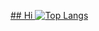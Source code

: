 [## Hi 
![Top Langs](https://github-readme-stats.vercel.app/api/top-langs/?username=love-cherry-roman)
<br>
](https://github-readme-stats.vercel.app/api/top-langs/?username=love-cherry-roman)
